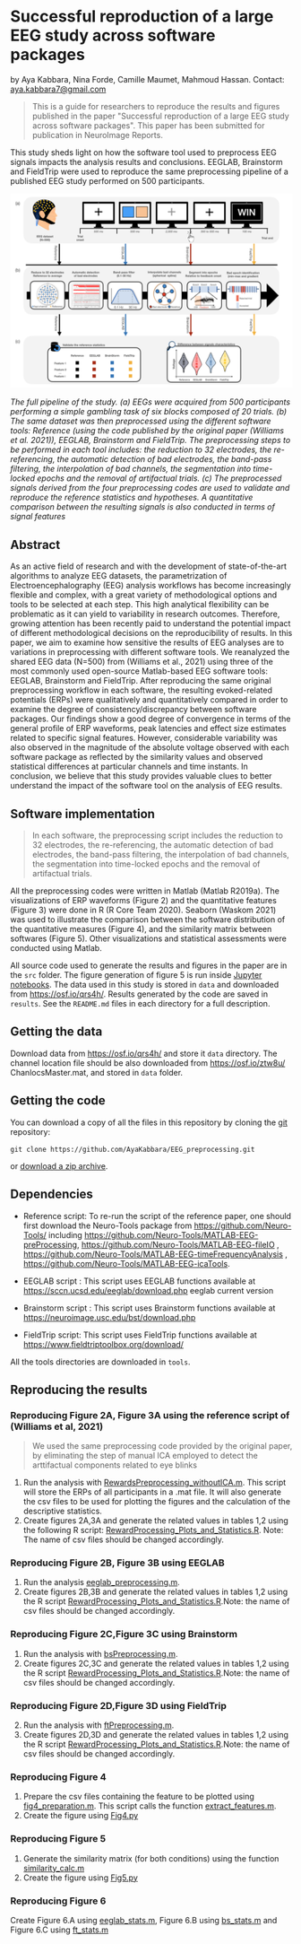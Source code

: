 # Successful reproduction of a large EEG study across software packages

by
Aya Kabbara,
Nina Forde,
Camille Maumet,
Mahmoud Hassan.
Contact: aya.kabbara7@gmail.com

> This is a guide for researchers to reproduce the results and figures published in the paper "Successful reproduction of a large EEG study across software packages".
>This paper has been submitted for publication in NeuroImage Reports.

This study sheds light on how the software tool used to preprocess EEG signals impacts the analysis results and conclusions. EEGLAB, Brainstorm and FieldTrip were used to reproduce the same preprocessing pipeline of a published EEG study performed on 500 participants.

![](figures/figure1_preprocess.001.jpeg)

*The full pipeline of the study. (a) EEGs were acquired from 500 participants performing a simple gambling task of six blocks composed of 20 trials. (b) The same dataset was then preprocessed using the different software tools: Reference (using the code published by the original paper (Williams et al. 2021)), EEGLAB, Brainstorm and FieldTrip. The preprocessing steps to be performed in each tool includes: the reduction to 32 electrodes, the re-referencing, the automatic detection of bad electrodes, the band-pass filtering, the interpolation of bad channels, the segmentation into time-locked epochs and the removal of artifactual trials. (c) The preprocessed signals derived from the four preprocessing codes are used to validate and reproduce the reference statistics and hypotheses. A quantitative comparison between the resulting signals is also conducted in terms of signal features*


## Abstract

As an active field of research and with the development of state-of-the-art algorithms to analyze EEG datasets, the parametrization of Electroencephalography (EEG) analysis workflows has become increasingly flexible and complex, with a great variety of methodological options and tools to be selected at each step. This high analytical flexibility can be problematic as it can yield to variability in research outcomes. Therefore, growing attention has been recently paid to understand the potential impact of different methodological decisions on the reproducibility of results. 
In this paper, we aim to examine how sensitive the results of EEG analyses are to variations in preprocessing with different software tools. We reanalyzed the shared EEG data (N=500) from  (Williams et al., 2021) using three of the most commonly used open-source Matlab-based EEG software tools: EEGLAB, Brainstorm and FieldTrip. After reproducing the same original preprocessing workflow in each software, the resulting evoked-related potentials (ERPs) were qualitatively and quantitatively compared in order to examine the degree of consistency/discrepancy between software packages. Our findings show a good degree of convergence in terms of the general profile of ERP waveforms, peak latencies and effect size estimates related to specific signal features. However, considerable variability was also observed in the magnitude of the absolute voltage observed with each software package as reflected by the similarity values and observed statistical differences at particular channels and time instants. In conclusion, we believe that this study provides valuable clues to better understand the impact of the software tool on the analysis of EEG results.


## Software implementation

> In each software, the preprocessing script includes the reduction to 32 electrodes, the re-referencing, the automatic detection of bad electrodes, the band-pass filtering, the interpolation of bad channels, the segmentation into time-locked epochs and the removal of artifactual trials.


All the preprocessing codes were written in Matlab (Matlab R2019a). The visualizations of ERP waveforms (Figure 2) and the quantitative features (Figure 3) were done in R (R Core Team 2020). Seaborn (Waskom 2021) was used to illustrate the comparison between the software distribution of the quantitative measures (Figure 4), and the similarity matrix between softwares (Figure 5). Other visualizations and statistical assessments were conducted using Matlab. 

All source code used to generate the results and figures in the paper are in
the `src` folder.
The figure generation of figure 5 is run inside
[Jupyter notebooks](http://jupyter.org/).
The data used in this study is stored in `data` and downloaded from https://osf.io/qrs4h/.
Results generated by the code are saved in `results`.
See the `README.md` files in each directory for a full description.

## Getting the data

Download data from https://osf.io/qrs4h/ and store it `data` directory. 
The channel location file should be also downloaded from https://osf.io/ztw8u/ ChanlocsMaster.mat, and stored in `data` folder. 

## Getting the code

You can download a copy of all the files in this repository by cloning the
[git](https://git-scm.com/) repository:

    git clone https://github.com/AyaKabbara/EEG_preprocessing.git

or [download a zip archive](https://github.com/AyaKabbara/StageEEGpre/archive/master.zip).

## Dependencies
- Reference script: To re-run the script of the reference paper,  one should first download the Neuro-Tools package from https://github.com/Neuro-Tools/ including https://github.com/Neuro-Tools/MATLAB-EEG-preProcessing, 
https://github.com/Neuro-Tools/MATLAB-EEG-fileIO ,
https://github.com/Neuro-Tools/MATLAB-EEG-timeFrequencyAnalysis ,
https://github.com/Neuro-Tools/MATLAB-EEG-icaTools.

- EEGLAB script : This script uses EEGLAB functions available at  https://sccn.ucsd.edu/eeglab/download.php  eeglab current version

- Brainstorm script : This script uses Brainstorm functions available at https://neuroimage.usc.edu/bst/download.php

- FieldTrip script: This script uses FieldTrip functions available at https://www.fieldtriptoolbox.org/download/

All the tools directories are downloaded in `tools`. 

## Reproducing the results

### Reproducing Figure 2A, Figure 3A  using the reference script of (Williams et al, 2021)

> We used the same preprocessing code provided by the original paper, by eliminating the step of manual ICA employed to detect the arttifactual components related to eye blinks

1. Run the analysis with [RewardsPreprocessing_withoutICA.m](src/article/RewardsPreprocessing_withoutICA.m). This script will store the ERPs of all participants in a .mat file. It will also generate the csv files to be used for plotting the figures and the calculation of the descriptive statistics. 
2. Create figures 2A,3A and generate the related values in tables 1,2 using the following R script: [RewardProcessing_Plots_and_Statistics.R](src/graphiques/RewardProcessing_Plots_and_Statistics.R).
Note:  The name of csv files should be changed accordingly.

###  Reproducing Figure 2B, Figure 3B using EEGLAB

1. Run the analysis [eeglab_preprocessing.m](src/eeglab/eeglab_preprocessing.m).
2. Create figures 2B,3B and generate the related values in tables 1,2 using the R script [RewardProcessing_Plots_and_Statistics.R](src/graphiques/RewardProcessing_Plots_and_Statistics.R).Note: the name of csv files should be changed accordingly.


### Reproducing Figure 2C,Figure 3C using Brainstorm

1. Run the analysis with [bsPreprocessing.m](src/BST/bsPreprocessing.m). 
2. Create figures 2C,3C and generate the related values in tables 1,2 using the R script [RewardProcessing_Plots_and_Statistics.R](src/graphiques/RewardProcessing_Plots_and_Statistics.R).Note: the name of csv files should be changed accordingly.

### Reproducing Figure 2D,Figure 3D using FieldTrip

2. Run the analysis with [ftPreprocessing.m](src/fieldtrip/ftpreprocessing.m). 
3. Create  figures 2D,3D and generate the related values in tables 1,2 using the R script [RewardProcessing_Plots_and_Statistics.R](src/graphiques/RewardProcessing_Plots_and_Statistics.R).Note: the name of csv files should be changed accordingly.

### Reproducing Figure 4

1. Prepare the csv files containing the feature to be plotted using [fig4_preparation.m](src/graphiques/fig4_preparation.m). This script calls the function [extract_features.m](src/graphiques/extract_features.m). 
2. Create the figure using [Fig4.py](src/graphiques/Fig4.py)

### Reproducing Figure 5

1. Generate the similarity matrix (for both conditions) using the function [similarity_calc.m](src/graphiques/similarity_calc.m)
2. Create the figure using [Fig5.py](src/graphiques/Fig5.py)

### Reproducing Figure 6

Create Figure 6.A using [eeglab_stats.m](src/eeglab/eeglab_stats.m), Figure 6.B using [bs_stats.m](src/BST/bs_stats.m) and Figure 6.C using [ft_stats.m](src/fieldtrip/ft_stats.m)


